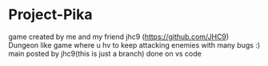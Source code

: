 # Project-Pika
game created by me and my friend jhc9 (https://github.com/JHC9)
Dungeon like game where u hv to keep attacking enemies with many bugs :)
main posted by jhc9(this is just a branch)
done on vs code
